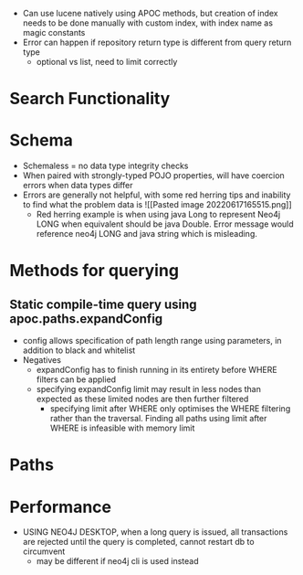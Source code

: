 - Can use lucene natively using APOC methods, but creation of index needs to be done manually with custom index, with index name as magic constants
- Error can happen if repository return type is different from query return type
	- optional vs list, need to limit correctly

# Search Functionality
# Schema
- Schemaless = no data type integrity checks
- When paired with strongly-typed POJO properties, will have coercion errors when data types differ
- Errors are generally not helpful, with some red herring tips and inability to find what the problem data is
![[Pasted image 20220617165515.png]]
    - Red herring example is when using java Long to represent Neo4j LONG when equivalent should be java Double. Error message would reference neo4j LONG and java string which is misleading.

# Methods for querying

## Static compile-time query using apoc.paths.expandConfig
- config allows specification of path length range using parameters, in addition to black and whitelist
- Negatives
    - expandConfig has to finish running in its entirety before WHERE filters can be applied
    - specifying expandConfig limit may result in less nodes than expected as these limited nodes are then further filtered
        - specifying limit after WHERE only optimises the WHERE filtering rather than the traversal. Finding all paths using limit after WHERE is infeasible with memory limit
# Paths


# Performance
- USING NEO4J DESKTOP, when a long query is issued, all transactions are rejected until the query is completed, cannot restart db to circumvent
    - may be different if neo4j cli is used instead